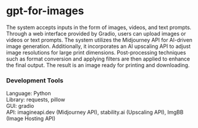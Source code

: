 # gpt-for-images

The system accepts inputs in the form of images, videos, and text prompts. Through a web interface provided by Gradio, users can upload images or videos or text prompts. The system utilizes the Midjourney API for AI-driven image generation. Additionally, it incorporates an AI upscaling API to adjust image resolutions for large print dimensions. Post-processing techniques such as format conversion and applying filters are then applied to enhance the final output. The result is an image ready for printing and downloading.

### Development Tools

Language: Python   
Library: requests, pillow   
GUI: gradio   
API: imagineapi.dev (Midjourney API), stability.ai (Upscaling API), ImgBB (Image Hosting API)   
